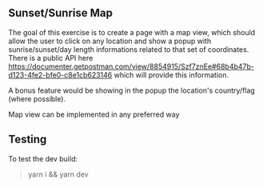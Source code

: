 ## Sunset/Sunrise Map

The goal of this exercise is to create a page with a map view, which should allow the user to click on any location and
show a popup with sunrise/sunset/day length informations related to that set of coordinates.
There is a public API here https://documenter.getpostman.com/view/8854915/Szf7znEe#68b4b47b-d123-4fe2-bfe0-c8e1cb623146
which will provide this information.

A bonus feature would be showing in the popup the location's country/flag (where possible).

Map view can be implemented in any preferred way

## Testing
To test the dev build:

> yarn i && yarn dev
